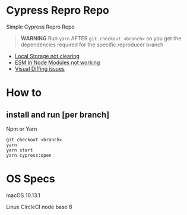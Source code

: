 # Cypress Repro Repo

Simple Cypress Repro Repo

> **WARNING** Run `yarn` AFTER `git checkout <branch>` so you get the 
dependencies required for the specific reproducer branch

* [Local Storage not clearing](https://github.com/egucciar/cypress-support/tree/local-storage)
* [ESM In Node Modules not working](https://github.com/egucciar/cypress-support//tree/lodash-es)
* [Visual Diffing issues](https://github.com/egucciar/cypress-support/tree/visual-diff)

# How to

## install and run [per branch]

Npm or Yarn

```
git checkout <branch>
yarn
yarn start
yarn cypress:open
```

# OS Specs

macOS 10.13.1

Linux CircleCI node base 8